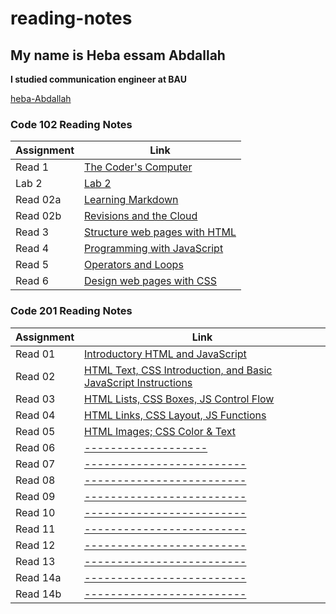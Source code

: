 # reading-notes

## My name is Heba essam Abdallah

**I studied communication engineer at BAU**

[heba-Abdallah](https://github.com/heba-Abdallah)

### Code 102 Reading Notes

| Assignment  | Link                                          |
| ----------- | --------------------------------------------- |
| Read 1      | [The Coder's Computer](102/read1.md)          |
| Lab 2       | [Lab 2](102/lab02.md)                         |
| Read 02a    | [Learning Markdown](102/read02a.md)           |
| Read 02b    | [Revisions and the Cloud](102/read02b.md)     |
| Read 3      | [Structure web pages with HTML](102/read3.md) |
| Read 4      | [Programming with JavaScript](102/read04a.md) |
| Read 5      | [Operators and Loops](102/read05.md)          |
| Read 6      | [Design web pages with CSS](102/read06.md)    |

### Code 201 Reading Notes

| Assignment  | Link                                                                            |
| ----------- | ----------------------------------------------                                  |
| Read 01     | [Introductory HTML and JavaScript](201/read01.md)                               |
| Read 02     | [HTML Text, CSS Introduction, and Basic JavaScript Instructions](201/read02.md) |
| Read 03     | [HTML Lists, CSS Boxes, JS Control Flow](201/read03.md)                         |
| Read 04     | [HTML Links, CSS Layout, JS Functions](201/read04.md)                           |
| Read 05     | [HTML Images; CSS Color & Text](201/read05.md)                                  |
| Read 06     | [-------------------](201/read06.md)                                            |
| Read 07     | [-------------------------](201/read07.md)                                      |
| Read 08     | [-------------------------](201/read08.md)                                      |
| Read 09     | [-------------------------](201/read09.md)                                      |
| Read 10     | [-------------------------](201/read10.md)                                      |
| Read 11     | [-------------------------](201/read11.md)                                      |
| Read 12     | [-------------------------](201/read12.md)                                      |
| Read 13     | [-------------------------](201/read13.md)                                      |
| Read 14a    | [-------------------------](201/read14a.md)                                     |
| Read 14b    | [-------------------------](201/read14b.md)                                     |